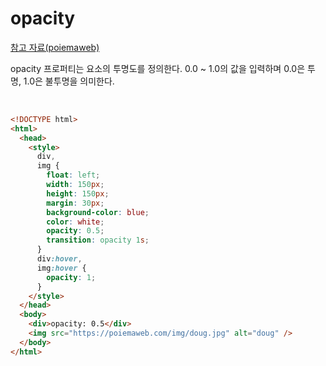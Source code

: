 # opacity

[참고 자료(poiemaweb)](https://poiemaweb.com/css3-display)

opacity 프로퍼티는 요소의 투명도를 정의한다. 0.0 ~ 1.0의 값을 입력하며 0.0은 투명, 1.0은 불투명을 의미한다.

<br />

```html
<!DOCTYPE html>
<html>
  <head>
    <style>
      div,
      img {
        float: left;
        width: 150px;
        height: 150px;
        margin: 30px;
        background-color: blue;
        color: white;
        opacity: 0.5;
        transition: opacity 1s;
      }
      div:hover,
      img:hover {
        opacity: 1;
      }
    </style>
  </head>
  <body>
    <div>opacity: 0.5</div>
    <img src="https://poiemaweb.com/img/doug.jpg" alt="doug" />
  </body>
</html>
```
